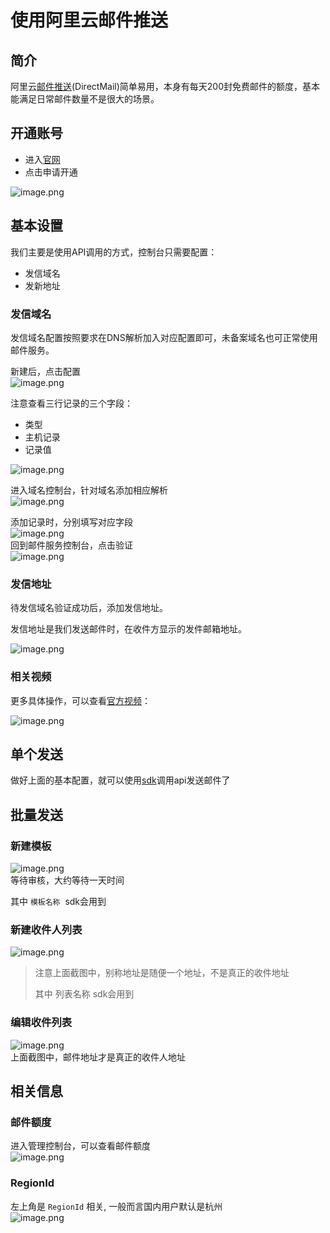 # 使用阿里云邮件推送

<a name="JTsJC"></a>
## 简介
阿里云[邮件推送](https://www.aliyun.com/product/directmail)(DirectMail)简单易用，本身有每天200封免费邮件的额度，基本能满足日常邮件数量不是很大的场景。

<a name="KNla8"></a>
## 开通账号

- 进入[官网](https://www.aliyun.com/product/directmail)
- 点击申请开通

![image.png](https://cdn.nlark.com/yuque/0/2019/png/160590/1561357380014-b375a4f9-3435-41e2-9e3d-c37aaaec5947.png#align=left&display=inline&height=314&name=image.png&originHeight=628&originWidth=1510&size=349243&status=done&width=755)

<a name="MfeL6"></a>
## 基本设置
我们主要是使用API调用的方式，控制台只需要配置：

- 发信域名
- 发新地址

<a name="1iB9o"></a>
### 发信域名
发信域名配置按照要求在DNS解析加入对应配置即可，未备案域名也可正常使用邮件服务。

新建后，点击配置<br />![image.png](https://cdn.nlark.com/yuque/0/2019/png/160590/1561610634119-d2198302-524b-4669-ae4a-01bb0408685f.png#align=left&display=inline&height=229&name=image.png&originHeight=458&originWidth=2530&size=200978&status=done&width=1265)

注意查看三行记录的三个字段：

- 类型
- 主机记录
- 记录值

![image.png](https://cdn.nlark.com/yuque/0/2019/png/160590/1561610708216-22936ee9-77e5-495a-bbc7-cdf8abce4b28.png#align=left&display=inline&height=468&name=image.png&originHeight=936&originWidth=1824&size=332059&status=done&width=912)

进入域名控制台，针对域名添加相应解析<br />![image.png](https://cdn.nlark.com/yuque/0/2019/png/160590/1561610924873-83bc30ab-5e0e-4335-b8a4-86eaf6e53eb8.png#align=left&display=inline&height=415&name=image.png&originHeight=830&originWidth=2542&size=528204&status=done&width=1271)

添加记录时，分别填写对应字段<br />![image.png](https://cdn.nlark.com/yuque/0/2019/png/160590/1561611022102-f9685dff-2a11-4010-9571-cf6a891a44c7.png#align=left&display=inline&height=523&name=image.png&originHeight=1046&originWidth=1300&size=162965&status=done&width=650)<br />回到邮件服务控制台，点击验证<br />![image.png](https://cdn.nlark.com/yuque/0/2019/png/160590/1561611122220-3fa7b826-6ef4-408e-9838-02248fb774a9.png#align=left&display=inline&height=216&name=image.png&originHeight=432&originWidth=2540&size=198719&status=done&width=1270)
<a name="P0YbC"></a>
### 发信地址
待发信域名验证成功后，添加发信地址。

发信地址是我们发送邮件时，在收件方显示的发件邮箱地址。

![image.png](https://cdn.nlark.com/yuque/0/2019/png/160590/1561613972131-f93b7414-51d2-47ca-9199-b3c6d2683c91.png#align=left&display=inline&height=537&name=image.png&originHeight=1074&originWidth=1170&size=188823&status=done&width=585)


<a name="uEm9L"></a>
### 相关视频
更多具体操作，可以查看[官方视频](https://www.aliyun.com/product/directmail?spm=a2c4g.11174283.2.1.54025e7aK130Q1)：

![image.png](https://cdn.nlark.com/yuque/0/2019/png/160590/1561610184019-a3853fea-6ec8-49a1-9fe1-5e39ae7e0918.png#align=left&display=inline&height=377&name=image.png&originHeight=754&originWidth=2186&size=222061&status=done&width=1093)<br />

<a name="gWD4t"></a>
## 单个发送
做好上面的基本配置，就可以使用[sdk](https://github.com/FEMessage/direct-mail)调用api发送邮件了

<a name="UeAKt"></a>
## 批量发送
<a name="hyi9c"></a>
### 新建模板
![image.png](https://cdn.nlark.com/yuque/0/2019/png/197447/1561541082898-9375d394-647a-4264-91a3-a69668726857.png#align=left&display=inline&height=148&name=image.png&originHeight=326&originWidth=1184&size=30835&status=done&width=538.1818065170417)<br />等待审核，大约等待一天时间

其中 `模板名称`  sdk会用到

<a name="GnbBo"></a>
### 新建收件人列表
![image.png](https://cdn.nlark.com/yuque/0/2019/png/197447/1561541263168-2cc69598-1427-4564-aa1a-81550a404eb8.png#align=left&display=inline&height=344&name=image.png&originHeight=756&originWidth=1182&size=74551&status=done&width=537.2727156276547)
> 注意上面截图中，别称地址是随便一个地址，不是真正的收件地址
> 
> 其中 列表名称 sdk会用到

<a name="siYRG"></a>
### 编辑收件列表
![image.png](https://cdn.nlark.com/yuque/0/2019/png/197447/1561541492665-65704ad1-4f56-4919-b8de-eb5e6057e4f7.png#align=left&display=inline&height=245&name=image.png&originHeight=538&originWidth=1154&size=53964&status=done&width=524.5454431762382)<br />上面截图中，邮件地址才是真正的收件人地址

<a name="3PM9i"></a>
## 相关信息
<a name="EjMz0"></a>
### 邮件额度
进入管理控制台，可以查看邮件额度<br />![image.png](https://cdn.nlark.com/yuque/0/2019/png/160590/1561357438700-293f300a-7604-490d-be6d-05cfd3c7c812.png#align=left&display=inline&height=535&name=image.png&originHeight=1070&originWidth=2300&size=464499&status=done&width=1150)

<a name="QvZ6H"></a>
### RegionId
左上角是 `RegionId` 相关, 一般而言国内用户默认是杭州<br />![image.png](https://cdn.nlark.com/yuque/0/2019/png/160590/1561365305843-64cd6f50-98f4-46c7-94a4-a3d28f08da30.png#align=left&display=inline&height=469&name=image.png&originHeight=938&originWidth=1590&size=365508&status=done&width=795)

